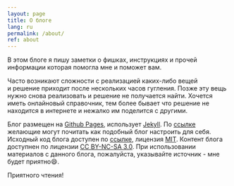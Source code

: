 ```yaml
---
layout: page
title: О блоге
lang: ru
permalink: /about/
ref: about
---
```


В этом блоге я пишу заметки о фишках, инструкциях и прочей информации которая помогла мне и поможет вам.

Часто возникают сложности с реализацией каких-либо вещей <br />и решение приходит после нескольких часов гугления.
Позже эту вещь нужно снова реализовать и решение не получается найти.
Хочется иметь онлайновый справочник, тем более бывает что решение не находится в интернете и нежалко им поделится с другими.

Блог размещен на [Github Pages](https://pages.github.com/), использует [Jekyll](http://jekyllrb.com/). По [ссылке](http://alexprivalov.org/setup-blog-on-github/) желающие могут почитать как подобный блог настроить для себя. Исходный код блога доступен по [ссылке](https://github.com/hitmany/blog), лицензия [MIT](https://github.com/hitmany/blog/blob/gh-pages/LICENSE.md). Контент блога доступнен по лицензии [CC BY-NC-SA 3.0](https://creativecommons.org/licenses/by-nc-sa/3.0/). При использовании материалов с данного блога, пожалуйста, указывайте источник - мне будет приятно:smile:.

Приятного чтения!